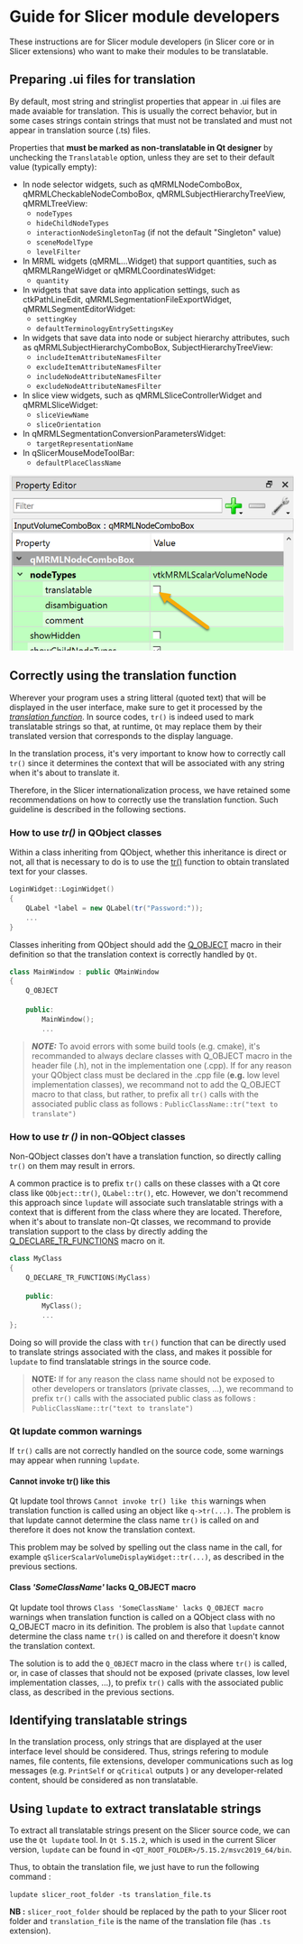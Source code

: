 
# Guide for Slicer module developers

These instructions are for Slicer module developers (in Slicer core or in Slicer extensions) who want to make their modules to be translatable.

## Preparing .ui files for translation

By default, most string and stringlist properties that appear in .ui files are made avaiable for translation. This is usually the correct behavior, but in some cases strings contain strings that must not be translated and must not appear in translation source (.ts) files.

Properties that **must be marked as non-translatable in Qt designer** by unchecking the `Translatable` option, unless they are set to their default value (typically empty):

- In node selector widgets, such as qMRMLNodeComboBox, qMRMLCheckableNodeComboBox, qMRMLSubjectHierarchyTreeView, qMRMLTreeView:
  - `nodeTypes`
  - `hideChildNodeTypes`
  - `interactionNodeSingletonTag` (if not the default "Singleton" value)
  - `sceneModelType`
  - `levelFilter`
- In MRML widgets (qMRML...Widget) that support quantities, such as qMRMLRangeWidget or qMRMLCoordinatesWidget:
  - `quantity`
- In widgets that save data into application settings, such as ctkPathLineEdit, qMRMLSegmentationFileExportWidget, qMRMLSegmentEditorWidget:
  - `settingKey`
  - `defaultTerminologyEntrySettingsKey`
- In widgets that save data into node or subject hierarchy attributes, such as qMRMLSubjectHierarchyComboBox, SubjectHierarchyTreeView:
  - `includeItemAttributeNamesFilter`
  - `excludeItemAttributeNamesFilter`
  - `includeNodeAttributeNamesFilter`
  - `excludeNodeAttributeNamesFilter`
- In slice view widgets, such as qMRMLSliceControllerWidget and qMRMLSliceWidget:
  - `sliceViewName`
  - `sliceOrientation`
- In qMRMLSegmentationConversionParametersWidget:
  - `targetRepresentationName`
- In qSlicerMouseModeToolBar:
  - `defaultPlaceClassName`

![](Docs/DesignerMarkAsNonTranslatable.png)

## Correctly using the translation function

Wherever your program uses a string litteral (quoted text) that will be displayed in the user interface, make sure to get it processed by the [*translation function*](https://doc.qt.io/qt-5/i18n-source-translation.html#using-tr-for-all-literal-text). In source codes, `tr()` is indeed used to mark translatable strings so that, at runtime, `Qt` may replace them by their translated version that corresponds to the display language.

In the translation process, it's very important to know how to correctly call `tr()` since it determines the context that will be associated with any string when it's about to translate it.

Therefore, in the Slicer internationalization process, we have retained some recommendations on how to correctly use the translation function. Such guideline is described in the following sections.

### How to use *tr()* in QObject classes

Within a class inheriting from QObject, whether this inheritance is direct or not, all that is necessary to do is to use the [tr()](https://doc.qt.io/qt-5/qobject.html#tr) function to obtain translated text for your classes.
```c++
LoginWidget::LoginWidget()
{
    QLabel *label = new QLabel(tr("Password:"));
    ...
}
````
Classes inheriting from QObject should add the [Q_OBJECT](https://doc.qt.io/qt-5/i18n-source-translation.html#defining-a-translation-context) macro in their definition so that the translation context is correctly handled by `Qt`.
```c++
class MainWindow : public QMainWindow
{
    Q_OBJECT

    public:
        MainWindow();
        ...
```

> **_NOTE:_**  To avoid errors with some build tools (e.g. cmake), it's recommanded to always declare classes with Q_OBJECT macro in the header file (.h), not in the implementation one (.cpp). If for any reason your QObject class must be declared in the .cpp file (**e.g.** low level implementation classes), we recommand not to add the Q_OBJECT macro to that class, but rather, to prefix all `tr()` calls with the associated public class as follows : `PublicClassName::tr("text to translate")`

### How to use *tr ()* in non-QObject classes

Non-QObject classes don't have a translation function, so directly calling `tr()` on them may result in errors.

A common practice is to prefix `tr()` calls on these classes with a Qt  core class like `QObject::tr()`, `QLabel::tr()`, etc. However, we don't recommend this approach since `lupdate` will associate such translatable strings with a context that is different from the class where they are located.
Therefore, when it's about to translate non-Qt classes, we recommand to provide translation support to the class by directly adding the [Q_DECLARE_TR_FUNCTIONS](https://doc.qt.io/qt-5/i18n-source-translation.html#translating-non-qt-classes) macro on it.
```c++
class MyClass
{
    Q_DECLARE_TR_FUNCTIONS(MyClass)

    public:
        MyClass();
        ...
};
```
Doing so will provide the class with `tr()` function that can be directly used to translate strings associated with the class, and makes it possible for `lupdate` to find translatable strings in the source code.

>**NOTE:** If for any reason the class name should not be exposed to other developers or translators (private classes, ...), we recommand to prefix `tr()` calls with the associated public class as follows :  `PublicClassName::tr("text to translate")`

### Qt lupdate common warnings

If `tr()` calls are not correctly handled on the source code, some warnings may appear when running `lupdate`.

#### Cannot invoke tr() like this

Qt lupdate tool throws `Cannot invoke tr() like this` warnings when translation function is called using an object like `q->tr(...)`. The problem is that lupdate cannot determine the class name `tr()` is called on and therefore it does not know the translation context. 

This problem may be solved by spelling out the class name in the call, for example `qSlicerScalarVolumeDisplayWidget::tr(...)`, as described in the previous sections.

#### Class  _'SomeClassName'_  lacks Q_OBJECT macro

Qt lupdate tool throws `Class 'SomeClassName' lacks Q_OBJECT macro` warnings when translation function is called on a QObject class with no Q_OBJECT macro in its definition. The problem is also that `lupdate` cannot determine the class name `tr()` is called on and therefore it doesn't know the translation context.

The solution is to add the `Q_OBJECT` macro in the class where `tr()` is called, or, in case of classes that should not be exposed (private classes, low level implementation classes, ...), to prefix `tr()` calls with the associated public class, as described in the previous sections.

## Identifying translatable strings

In the translation process, only strings that are displayed at the user interface level should be considered. Thus, strings refering to module names, file contents, file extensions, developer communications such as log messages (e.g. `PrintSelf` or `qCritical` outputs ) or any developer-related content, should be considered as non translatable.

## Using `lupdate` to extract translatable strings

To extract all translatable strings present on the Slicer source code, we can use the `Qt lupdate` tool. In `Qt 5.15.2`, which is used in the current Slicer version, `lupdate` can be found in `<QT_ROOT_FOLDER>/5.15.2/msvc2019_64/bin`. 

Thus, to obtain the translation file, we just have to run the following command :

`lupdate slicer_root_folder -ts translation_file.ts`

**NB :** `slicer_root_folder` should be replaced by the path to your Slicer root folder and `translation_file` is the name of the translation file (has `.ts` extension).

